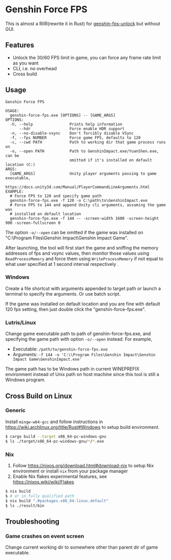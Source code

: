 # Genshin Force FPS

This is almost a RIIR(rewrite it in Rust) for [genshin-fps-unlock](https://github.com/34736384/genshin-fps-unlock) but without GUI.

## Features
- Unlock the 30/60 FPS limit in game, you can force any frame rate limit as you want
- CLI, i.e. no overhead
- Cross build

## Usage

```
Genshin Force FPS

USAGE:
  genshin-force-fps.exe [OPTIONS] -- [GAME_ARGS]
OPTIONS:
  -h, --help                Prints help information
      --hdr                 Force enable HDR support
  -n, --no-disable-vsync    Don't forcibly disable VSync
  -f, --fps NUMBER          Force game FPS, defaults to 120
  -c, --cwd PATH            Path to working dir that game process runs on
  -o, --open PATH           Path to GenshinImpact.exe/YuanShen.exe, can be
                            omitted if it's installed on default location (C:)
ARGS:
  [GAME_ARGS]               Unity player arguments passing to game executable,
                            https://docs.unity3d.com/Manual/PlayerCommandLineArguments.html
EXAMPLE:
  # Force FPS to 120 and specify game path
  genshin-force-fps.exe -f 120 -o C:\path\to\GenshinImpact.exe
  # Force FPS to 144 and append Unity cli arguments, assuming the game was
  # installed on default location
  genshin-force-fps.exe -f 144 -- -screen-width 1600 -screen-height 900 -screen-fullscreen 0
```

The option `-o/--open` can be omitted if the game was installed on "C:\Program Files\Genshin Impact\Genshin Impact Game\".

After launching, the tool will first start the game and sniffing the memory addresses of fps and vsync values, then monitor those values using `ReadProcessMemory` and force them using `WriteProcessMemory` if not equal to what user specified at 1 second interval respectively .

### Windows

Create a file shortcut with arguments appended to target path or launch a terminal to specify the arguments. Or use batch script.

If the game was installed on default location and you are fine with default 120 fps setting, then just double click the "genshin-force-fps.exe".

### Lutris/Linux

Change game executable path to path of genshin-force-fps.exe, and specifying the game path with option `-o/--open` instead. For example,

- Executable: `/path/to/genshin-force-fps.exe`
- Arguments: `-f 144 -o 'C:\\Program Files\Genshin Impact\Genshin Impact Game\GenshinImpact.exe'`

The game path has to be Windows path in current WINEPREFIX environment instead of Unix path on host machine since this tool is still a Windows program.

## Cross Build on Linux

### Generic

Install `mingw-w64-gcc` and follow instructions in https://wiki.archlinux.org/title/Rust#Windows to setup build environment.

```bash
$ cargo build --target x86_64-pc-windows-gnu
$ ls ./target/x86_64-pc-windows-gnu/*/*.exe
```

### Nix

1. Follow https://nixos.org/download.html#download-nix to setup Nix environment or install `nix` from your package manager
2. Enable Nix flakes experimental features, see https://nixos.wiki/wiki/Flakes

```bash
$ nix build
$ # or in fully qualified path
$ nix build ".#packages.x86_64-linux.default"
$ ls ./result/bin
```

## Troubleshooting

### Game crashes on event screen

Change current working dir to somewhere other than parent dir of game executable.
